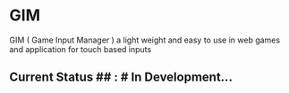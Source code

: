 # GIM
GIM ( Game Input Manager ) a light weight and easy to use in web games and application for touch based inputs 


## Current Status ## : # In Development... 
